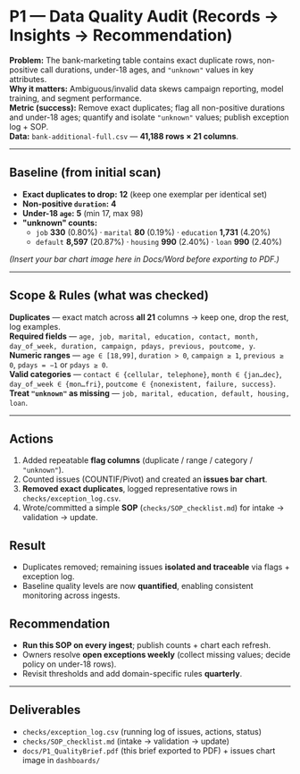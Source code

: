 # P1 — Data Quality Audit (Records → Insights → Recommendation)

**Problem:** The bank-marketing table contains exact duplicate rows, non-positive call durations, under-18 ages, and `"unknown"` values in key attributes.  
**Why it matters:** Ambiguous/invalid data skews campaign reporting, model training, and segment performance.  
**Metric (success):** Remove exact duplicates; flag all non-positive durations and under-18 ages; quantify and isolate `"unknown"` values; publish exception log + SOP.  
**Data:** `bank-additional-full.csv` — **41,188 rows × 21 columns**.

---

## Baseline (from initial scan)
- **Exact duplicates to drop:** **12** (keep one exemplar per identical set)  
- **Non-positive `duration`:** **4**  
- **Under-18 `age`:** **5** (min 17, max 98)  
- **"unknown" counts:**  
  - `job` **330** (0.80%) · `marital` **80** (0.19%) · `education` **1,731** (4.20%)  
  - `default` **8,597** (20.87%) · `housing` **990** (2.40%) · `loan` **990** (2.40%)

*(Insert your bar chart image here in Docs/Word before exporting to PDF.)*

---

## Scope & Rules (what was checked)
**Duplicates** — exact match across **all 21** columns → keep one, drop the rest, log examples.  
**Required fields** — `age, job, marital, education, contact, month, day_of_week, duration, campaign, pdays, previous, poutcome, y`.  
**Numeric ranges** — `age ∈ [18,99]`, `duration > 0`, `campaign ≥ 1`, `previous ≥ 0`, `pdays = −1` or `pdays ≥ 0`.  
**Valid categories** — `contact ∈ {cellular, telephone}`, `month ∈ {jan…dec}`, `day_of_week ∈ {mon…fri}`, `poutcome ∈ {nonexistent, failure, success}`.  
**Treat `"unknown"` as missing** — `job, marital, education, default, housing, loan`.

---

## Actions
1. Added repeatable **flag columns** (duplicate / range / category / `"unknown"`).  
2. Counted issues (COUNTIF/Pivot) and created an **issues bar chart**.  
3. **Removed exact duplicates**, logged representative rows in `checks/exception_log.csv`.  
4. Wrote/committed a simple **SOP** (`checks/SOP_checklist.md`) for intake → validation → update.

## Result
- Duplicates removed; remaining issues **isolated and traceable** via flags + exception log.  
- Baseline quality levels are now **quantified**, enabling consistent monitoring across ingests.

## Recommendation
- **Run this SOP on every ingest**; publish counts + chart each refresh.  
- Owners resolve **open exceptions weekly** (collect missing values; decide policy on under-18 rows).  
- Revisit thresholds and add domain-specific rules **quarterly**.

---

## Deliverables
- `checks/exception_log.csv` (running log of issues, actions, status)  
- `checks/SOP_checklist.md` (intake → validation → update)  
- `docs/P1_QualityBrief.pdf` (this brief exported to PDF) + issues chart image in `dashboards/`

